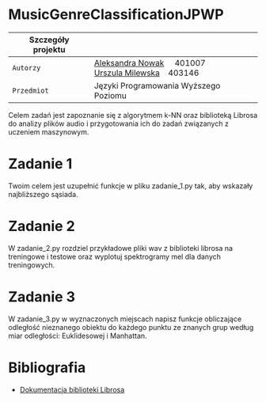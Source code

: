 # MusicGenreClassificationJPWP
| Szczegóły projektu   |      |
| --- | --- | 
| `Autorzy` | [Aleksandra Nowak](https://github.com/olanowaak)&nbsp;&nbsp;&nbsp;&nbsp; 401007 <br/>[Urszula Milewska](https://github.com/umilewska)&nbsp;&nbsp;&nbsp; 403146
|`Przedmiot`| Języki Programowania Wyższego Poziomu

Celem zadań jest zapoznanie się z algorytmem k-NN oraz biblioteką Librosa do analizy plików audio i przygotowania ich do zadań związanych z uczeniem maszynowym.
# Zadanie 1
Twoim celem jest uzupełnić funkcje w pliku zadanie_1.py tak, aby wskazały najbliższego sąsiada.
# Zadanie 2
W zadanie_2.py rozdziel przykładowe pliki wav z biblioteki librosa na treningowe i testowe oraz wyplotuj spektrogramy mel dla danych treningowych.
# Zadanie 3
W zadanie_3.py w wyznaczonych miejscach napisz funkcje obliczające odległość nieznanego obiektu do każdego punktu ze znanych grup według miar odległości: Euklidesowej i Manhattan.
# Bibliografia
- [Dokumentacja biblioteki Librosa](https://librosa.org/doc/latest/index.html)